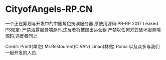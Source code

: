 # CityofAngels-RP.CN
一个正在筹划与开发中的中国角色扮演服务器
原使用源码:PR-RP 2017 Leaked
PS规定:
严禁泄露服务端源码,违反者将被踢出运营组
严禁以任何方式破坏服务端源码,违反者同上

Credit:
Printf(单恋)
Mr.Restourent(CIVAN)
Linao(林熬)
Roma
以及众多与我们一起开发的人员.
